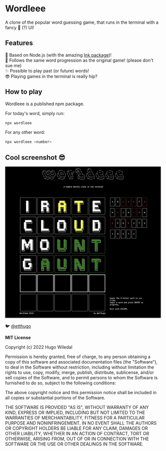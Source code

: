 # Wordleee

A clone of the popular word guessing game, that runs in the terminal with a fancy 🦚 (?) UI!

## Features

🔌 Based on Node.js (with the amazing [Ink package](https://github.com/vadimdemedes/ink))!  
📅 Follows the same word progression as the original game! (please don't sue me)  
✨ Possible to play past (or future) words!  
😎 Playing games in the terminal is really hip?

## How to play

Wordleee is a published npm package.

For today's word, simply run:

```sh
npx wordleee
```

For any other word:

```sh
npx wordleee <number>
```

## Cool screenshot 😎

![screenshot](misc/readme-assets/wordleee-screenshot.jpg)

🐦 [@etthugo](https://twitter.com/etthugo)

**MIT License**

Copyright (c) 2022 Hugo Wiledal

Permission is hereby granted, free of charge, to any person obtaining a copy
of this software and associated documentation files (the "Software"), to deal
in the Software without restriction, including without limitation the rights
to use, copy, modify, merge, publish, distribute, sublicense, and/or sell
copies of the Software, and to permit persons to whom the Software is
furnished to do so, subject to the following conditions:

The above copyright notice and this permission notice shall be included in all
copies or substantial portions of the Software.

THE SOFTWARE IS PROVIDED "AS IS", WITHOUT WARRANTY OF ANY KIND, EXPRESS OR
IMPLIED, INCLUDING BUT NOT LIMITED TO THE WARRANTIES OF MERCHANTABILITY,
FITNESS FOR A PARTICULAR PURPOSE AND NONINFRINGEMENT. IN NO EVENT SHALL THE
AUTHORS OR COPYRIGHT HOLDERS BE LIABLE FOR ANY CLAIM, DAMAGES OR OTHER
LIABILITY, WHETHER IN AN ACTION OF CONTRACT, TORT OR OTHERWISE, ARISING FROM,
OUT OF OR IN CONNECTION WITH THE SOFTWARE OR THE USE OR OTHER DEALINGS IN THE
SOFTWARE.

